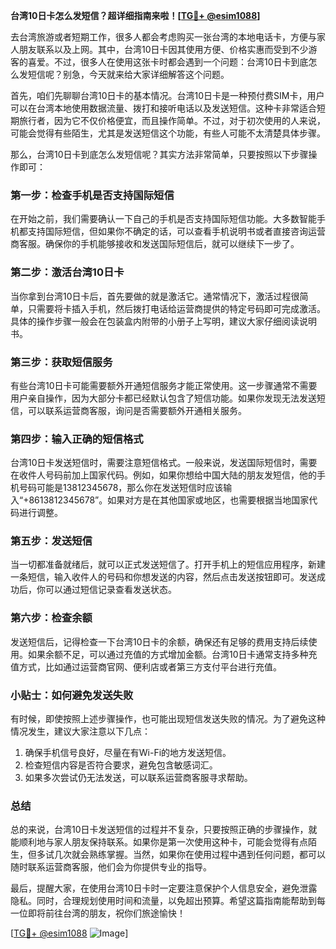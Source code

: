 **台湾10日卡怎么发短信？超详细指南来啦！[[TG💪+ @esim1088](https://t.me/s/esim1088)]**

去台湾旅游或者短期工作，很多人都会考虑购买一张台湾的本地电话卡，方便与家人朋友联系以及上网。其中，台湾10日卡因其使用方便、价格实惠而受到不少游客的喜爱。不过，很多人在使用这张卡时都会遇到一个问题：台湾10日卡到底怎么发短信呢？别急，今天就来给大家详细解答这个问题。

首先，咱们先聊聊台湾10日卡的基本情况。台湾10日卡是一种预付费SIM卡，用户可以在台湾本地使用数据流量、拨打和接听电话以及发送短信。这种卡非常适合短期旅行者，因为它不仅价格便宜，而且操作简单。不过，对于初次使用的人来说，可能会觉得有些陌生，尤其是发送短信这个功能，有些人可能不太清楚具体步骤。

那么，台湾10日卡到底怎么发短信呢？其实方法非常简单，只要按照以下步骤操作即可：

### **第一步：检查手机是否支持国际短信**
在开始之前，我们需要确认一下自己的手机是否支持国际短信功能。大多数智能手机都支持国际短信，但如果你不确定的话，可以查看手机说明书或者直接咨询运营商客服。确保你的手机能够接收和发送国际短信后，就可以继续下一步了。

### **第二步：激活台湾10日卡**
当你拿到台湾10日卡后，首先要做的就是激活它。通常情况下，激活过程很简单，只需要将卡插入手机，然后拨打电话给运营商提供的特定号码即可完成激活。具体的操作步骤一般会在包装盒内附带的小册子上写明，建议大家仔细阅读说明书。

### **第三步：获取短信服务**
有些台湾10日卡可能需要额外开通短信服务才能正常使用。这一步骤通常不需要用户亲自操作，因为大部分卡都已经默认包含了短信功能。如果你发现无法发送短信，可以联系运营商客服，询问是否需要额外开通相关服务。

### **第四步：输入正确的短信格式**
台湾10日卡发送短信时，需要注意短信格式。一般来说，发送国际短信时，需要在收件人号码前加上国家代码。例如，如果你想给中国大陆的朋友发短信，他的手机号码可能是13812345678，那么你在发送短信时应该输入“+8613812345678”。如果对方是在其他国家或地区，也需要根据当地国家代码进行调整。

### **第五步：发送短信**
当一切都准备就绪后，就可以正式发送短信了。打开手机上的短信应用程序，新建一条短信，输入收件人的号码和你想发送的内容，然后点击发送按钮即可。发送成功后，你可以通过短信记录查看发送状态。

### **第六步：检查余额**
发送短信后，记得检查一下台湾10日卡的余额，确保还有足够的费用支持后续使用。如果余额不足，可以通过充值的方式增加金额。台湾10日卡通常支持多种充值方式，比如通过运营商官网、便利店或者第三方支付平台进行充值。

### **小贴士：如何避免发送失败**
有时候，即使按照上述步骤操作，也可能出现短信发送失败的情况。为了避免这种情况发生，建议大家注意以下几点：
1. 确保手机信号良好，尽量在有Wi-Fi的地方发送短信。
2. 检查短信内容是否符合要求，避免包含敏感词汇。
3. 如果多次尝试仍无法发送，可以联系运营商客服寻求帮助。

### **总结**
总的来说，台湾10日卡发送短信的过程并不复杂，只要按照正确的步骤操作，就能顺利地与家人朋友保持联系。如果你是第一次使用这种卡，可能会觉得有点陌生，但多试几次就会熟练掌握。当然，如果你在使用过程中遇到任何问题，都可以随时联系运营商客服，他们会为你提供专业的指导。

最后，提醒大家，在使用台湾10日卡时一定要注意保护个人信息安全，避免泄露隐私。同时，合理规划使用时间和流量，以免超出预算。希望这篇指南能帮助到每一位即将前往台湾的朋友，祝你们旅途愉快！

[[TG💪+ @esim1088](https://t.me/s/esim1088) ![Image](https://i.postimg.cc/4NQfJmqS/Snipaste-2025-05-13-00-14-12.png)]